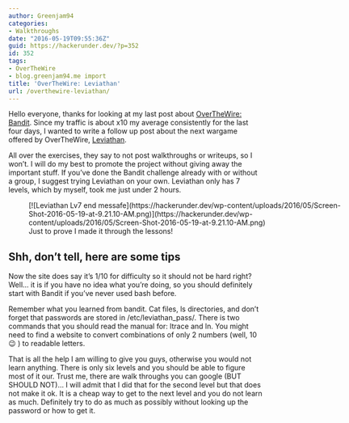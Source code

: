 ```yaml
---
author: Greenjam94
categories:
- Walkthroughs
date: "2016-05-19T09:55:36Z"
guid: https://hackerunder.dev/?p=352
id: 352
tags:
- OverTheWire
- blog.greenjam94.me import
title: 'OverTheWire: Leviathan'
url: /overthewire-leviathan/
---
```


Hello everyone, thanks for looking at my last post about [OverTheWire: Bandit](https://hackerunder.dev/overthewire-bandit/). Since my traffic is about x10 my average consistently for the last four days, I wanted to write a follow up post about the next wargame offered by OverTheWire, [Leviathan](http://overthewire.org/wargames/leviathan/).

All over the exercises, they say to not post walkthroughs or writeups, so I won’t. I will do my best to promote the project without giving away the important stuff. If you’ve done the Bandit challenge already with or without a group, I suggest trying Leviathan on your own. Leviathan only has 7 levels, which by myself, took me just under 2 hours.

<figure aria-describedby="caption-attachment-353" class="wp-caption aligncenter" id="attachment_353" style="width: 642px">[![Leviathan Lv7 end messafe](https://hackerunder.dev/wp-content/uploads/2016/05/Screen-Shot-2016-05-19-at-9.21.10-AM.png)](https://hackerunder.dev/wp-content/uploads/2016/05/Screen-Shot-2016-05-19-at-9.21.10-AM.png)<figcaption class="wp-caption-text" id="caption-attachment-353">Just to prove I made it through the lessons!</figcaption></figure>

## Shh, don’t tell, here are some tips

Now the site does say it’s 1/10 for difficulty so it should not be hard right? Well… it is if you have no idea what you’re doing, so you should definitely start with Bandit if you’ve never used bash before.

Remember what you learned from bandit. Cat files, ls directories, and don’t forget that passwords are stored in /etc/leviathan\_pass/. There is two commands that you should read the manual for: ltrace and ln. You might need to find a website to convert combinations of only 2 numbers (well, 10 😉 ) to readable letters.

That is all the help I am willing to give you guys, otherwise you would not learn anything. There is only six levels and you should be able to figure most of it our. Trust me, there are walk throughs you can google (BUT SHOULD NOT)… I will admit that I did that for the second level but that does not make it ok. It is a cheap way to get to the next level and you do not learn as much. Definitely try to do as much as possibly without looking up the password or how to get it.